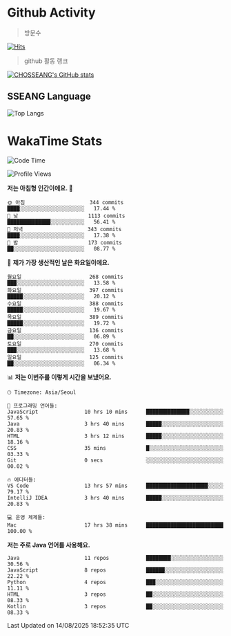 <!--
**CHOSSEANG/CHOSSEANG** is a ✨ _special_ ✨ repository because its `README.md` (this file) appears on your GitHub profile.

Here are some ideas to get you started:

- 🔭 I’m currently working on ...
- 🌱 I’m currently learning ...
- 👯 I’m looking to collaborate on ...
- 🤔 I’m looking for help with ...
- 💬 Ask me about ...
- 📫 How to reach me: ...
- 😄 Pronouns: ...
- ⚡ Fun fact: ...
-->

# Github Activity
> 방문수

[![Hits](https://hits.seeyoufarm.com/api/count/incr/badge.svg?url=https%3A%2F%2Fgithub.com%2FCHOSSEANG&count_bg=%238AED3E&title_bg=%23495358&icon=electron.svg&icon_color=%23E7E7E7&title=CHOSSEANG&edge_flat=false)](https://hits.seeyoufarm.com)
> github 활동 랭크

[![CHOSSEANG's GitHub stats](https://github-readme-stats.vercel.app/api?username=CHOSSEANG)](https://github.com/CHOSSEANG/github-readme-stats)

## SSEANG Language
![Top Langs](https://github-readme-stats.vercel.app/api/top-langs/?username=CHOSSEANG&layout=compact)

# WakaTime Stats

<!--START_SECTION:waka-->
![Code Time](http://img.shields.io/badge/Code%20Time-787%20hrs%2024%20mins-blue)

![Profile Views](http://img.shields.io/badge/Profile%20Views-1-blue)

**저는 아침형 인간이에요. 🐤** 

```text
🌞 아침                     344 commits         ████░░░░░░░░░░░░░░░░░░░░░   17.44 % 
🌆 낮　                     1113 commits        ██████████████░░░░░░░░░░░   56.41 % 
🌃 저녁                     343 commits         ████░░░░░░░░░░░░░░░░░░░░░   17.38 % 
🌙 밤　                     173 commits         ██░░░░░░░░░░░░░░░░░░░░░░░   08.77 % 
```
📅 **제가 가장 생산적인 날은 화요일이에요.** 

```text
월요일                      268 commits         ███░░░░░░░░░░░░░░░░░░░░░░   13.58 % 
화요일                      397 commits         █████░░░░░░░░░░░░░░░░░░░░   20.12 % 
수요일                      388 commits         █████░░░░░░░░░░░░░░░░░░░░   19.67 % 
목요일                      389 commits         █████░░░░░░░░░░░░░░░░░░░░   19.72 % 
금요일                      136 commits         ██░░░░░░░░░░░░░░░░░░░░░░░   06.89 % 
토요일                      270 commits         ███░░░░░░░░░░░░░░░░░░░░░░   13.68 % 
일요일                      125 commits         ██░░░░░░░░░░░░░░░░░░░░░░░   06.34 % 
```


📊 **저는 이번주를 이렇게 시간을 보냈어요.** 

```text
🕑︎ Timezone: Asia/Seoul

💬 프로그래밍 언어들: 
JavaScript               10 hrs 10 mins      ██████████████░░░░░░░░░░░   57.65 % 
Java                     3 hrs 40 mins       █████░░░░░░░░░░░░░░░░░░░░   20.83 % 
HTML                     3 hrs 12 mins       █████░░░░░░░░░░░░░░░░░░░░   18.16 % 
CSS                      35 mins             █░░░░░░░░░░░░░░░░░░░░░░░░   03.33 % 
Git                      0 secs              ░░░░░░░░░░░░░░░░░░░░░░░░░   00.02 % 

🔥 에디터들: 
VS Code                  13 hrs 57 mins      ████████████████████░░░░░   79.17 % 
IntelliJ IDEA            3 hrs 40 mins       █████░░░░░░░░░░░░░░░░░░░░   20.83 % 

💻 운영 체제들: 
Mac                      17 hrs 38 mins      █████████████████████████   100.00 % 
```

**저는 주로 Java 언어를 사용해요.** 

```text
Java                     11 repos            ████████░░░░░░░░░░░░░░░░░   30.56 % 
JavaScript               8 repos             ██████░░░░░░░░░░░░░░░░░░░   22.22 % 
Python                   4 repos             ███░░░░░░░░░░░░░░░░░░░░░░   11.11 % 
HTML                     3 repos             ██░░░░░░░░░░░░░░░░░░░░░░░   08.33 % 
Kotlin                   3 repos             ██░░░░░░░░░░░░░░░░░░░░░░░   08.33 % 
```




 Last Updated on 14/08/2025 18:52:35 UTC
<!--END_SECTION:waka-->
